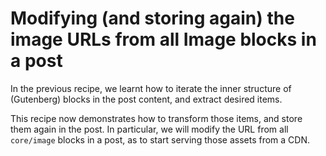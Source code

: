 # Modifying (and storing again) the image URLs from all Image blocks in a post

In the previous recipe, we learnt how to iterate the inner structure of (Gutenberg) blocks in the post content, and extract desired items.

This recipe now demonstrates how to transform those items, and store them again in the post. In particular, we will modify the URL from all `core/image` blocks in a post, as to start serving those assets from a CDN.
